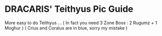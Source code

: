 # DRACARIS' Teithyus Pic Guide

More easy to do Teithyus ... ( In fact you need 3 Zone Boss : 2 Rugumz + 1 Moghur ) ( Crius and Coralus are in blue, sorry my mistake )
